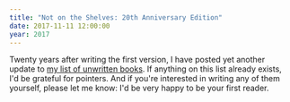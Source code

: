 ```yaml
---
title: "Not on the Shelves: 20th Anniversary Edition"
date: 2017-11-11 12:00:00
year: 2017
---
```


Twenty years after writing the first version,
I have posted yet another update to
[my list of unwritten books]({{site.github.url}}/ideas/).
If anything on this list already exists,
I'd be grateful for pointers.
And if you're interested in writing any of them yourself,
please let me know:
I'd be very happy to be your first reader.
